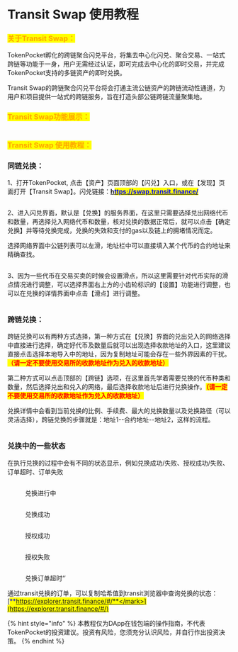 # Transit Swap 使用教程

### <mark style="color:orange;">关于Transit Swap：</mark>

TokenPocket孵化的跨链聚合闪兑平台，将集去中心化闪兑、聚合交易、一站式跨链等功能于一身，用户无需经过认证，即可完成去中心化的即时交易，并完成TokenPocket支持的多链资产的即时兑换。

Transit Swap的跨链聚合闪兑平台将会打通主流公链资产的跨链流动性通道，为用户和项目提供一站式的跨链服务，旨在打造头部公链跨链流量聚集地。

### <mark style="color:orange;">**Transit Swap功能展示：**</mark>

<figure><img src="../../.gitbook/assets/3 - 副本 - 副本.png" alt=""><figcaption></figcaption></figure>

### <mark style="color:orange;">**Transit Swap 使用教程：**</mark>

### **同链兑换：**

1、打开TokenPocket, 点击【资产】页面顶部的【闪兑】入口，或在【发现】页面打开【Transit Swap】。闪兑链接：[**h**<mark style="color:blue;">**ttps://swap.transit.finance/**</mark>](https://swap.transit.finance/)

<figure><img src="../../.gitbook/assets/1 (1).png" alt=""><figcaption></figcaption></figure>

2、进入闪兑界面，默认是【兑换】的服务界面，在这里只需要选择兑出网络代币和数量，再选择兑入网络代币和数量，核对兑换的数据正常后，就可以点击【确定兑换】并等待兑换完成，兑换的失效和支付的gas以及链上的拥堵情况而定。

选择网络界面中公链列表可以左滑，地址栏中可以直接填入某个代币的合约地址来精确查找。

<figure><img src="../../.gitbook/assets/3 (6).png" alt=""><figcaption></figcaption></figure>

3、因为一些代币在交易买卖的时候会设置滑点，所以这里需要针对代币实际的滑点情况进行调整，可以选择界面右上方的小齿轮标识的【设置】功能进行调整，也可以在兑换的详情界面中点击【滑点】进行调整。

<figure><img src="../../.gitbook/assets/3 - 副本.png" alt=""><figcaption></figcaption></figure>

### 跨链兑换：

跨链兑换可以有两种方式选择，第一种方式在【兑换】界面的兑出兑入的网络选择中直接进行选择，确定好代币及数量后就可以出现选择收款地址的入口，这里建议直接点击选择本地导入中的地址，因为复制地址可能会存在一些外界因素的干扰。<mark style="color:red;">**（请一定不要使用交易所的收款地址作为兑入的收款地址）**</mark>

第二种方式可以点击顶部的【跨链】选项，在这里首先学着需要兑换的代币种类和数量，然后选择兑出和兑入的网络，最后选择收款地址后进行兑换操作。<mark style="color:red;">**（请一定不要使用交易所的收款地址作为兑入的收款地址）**</mark>

兑换详情中会看到当前兑换的比例、手续费、最大的兑换数量以及兑换路径（可以灵活选择），跨链兑换的步骤就是：地址1--合约地址--地址2，这样的流程。

<figure><img src="../../.gitbook/assets/6 (12).png" alt=""><figcaption></figcaption></figure>

### 兑换中的一些状态

在执行兑换的过程中会有不同的状态显示，例如兑换成功/失败、授权成功/失败、订单超时、订单失败

<figure><img src="../../.gitbook/assets/image (28).png" alt=""><figcaption><p>兑换进行中</p></figcaption></figure>

<figure><img src="../../.gitbook/assets/image (38).png" alt=""><figcaption><p>兑换成功</p></figcaption></figure>

<figure><img src="../../.gitbook/assets/image (1).png" alt=""><figcaption><p>授权成功</p></figcaption></figure>

<figure><img src="../../.gitbook/assets/image (39).png" alt=""><figcaption><p>授权失败</p></figcaption></figure>

<figure><img src="../../.gitbook/assets/image (24).png" alt=""><figcaption><p>兑换订单超时‘’</p></figcaption></figure>

通过transit兑换的订单，可以复制哈希值到transit浏览器中查询兑换的状态：[<mark style="color:blue;">**https://explorer.transit.finance/#/**</mark>](https://explorer.transit.finance/#/)

{% hint style="info" %}
本教程仅为DApp在钱包端的操作指南，不代表TokenPocket的投资建议。投资有风险，您须充分认识风险，并自行作出投资决策。
{% endhint %}
